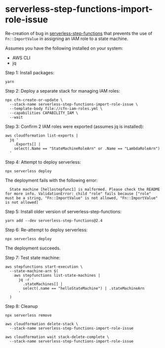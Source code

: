 # serverless-step-functions-import-role-issue

Re-creation of bug in [serverless-step-functions](https://github.com/horike37/serverless-step-functions) that prevents the use of `Fn::ImportValue` in assigning an IAM role to a state machine.

Assumes you have the following installed on your system:

  * AWS CLI
  * jq

Step 1: Install packages:

    yarn

Step 2: Deploy a separate stack for managing IAM roles:

    npx cfn-create-or-update \
      --stack-name serverless-step-functions-import-role-issue \
      --template-body file://cfn-iam-roles.yml \
      --capabilities CAPABILITY_IAM \
      --wait

Step 3: Confirm 2 IAM roles were exported (assumes jq is installed):

    aws cloudformation list-exports |
      jq '
        .Exports[] |
        select(.Name == "StateMachineRoleArn" or .Name == "LambdaRoleArn")
      '

Step 4: Attempt to deploy serverless:

    npx serverless deploy

The deployment fails with the following error:

      State machine [hellostepfunc1] is malformed. Please check the README for more info. ValidationError: child "role" fails because ["role" must be a string, "Fn::ImportValue" is not allowed, "Fn::ImportValue" is not allowed]

Step 5: Install older version of serverless-step-functions:

    yarn add --dev serverless-step-functions@2.4

Step 6: Re-attempt to deploy serverless:

    npx serverless deploy

The deployment succeeds.

Step 7: Test state machine:

    aws stepfunctions start-execution \
      --state-machine-arn $(
        aws stepfunctions list-state-machines |
          jq -r '
            .stateMachines[] |
            select(.name == "helloStateMachine") | .stateMachineArn
          '
      )

Step 8: Cleanup

    npx serverless remove

    aws cloudformation delete-stack \
      --stack-name serverless-step-functions-import-role-issue

    aws cloudformation wait stack-delete-complete \
      --stack-name serverless-step-functions-import-role-issue
